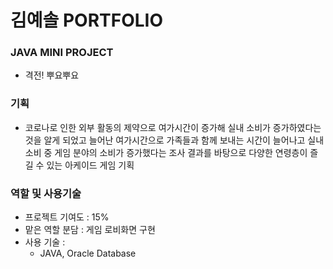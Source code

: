 # 김예솔 PORTFOLIO

### JAVA MINI PROJECT

   * 격전! 뿌요뿌요
  

### 기획

   * 코로나로 인한 외부 활동의 제약으로 여가시간이 증가해 실내 소비가 증가하였다는 것을 알게 되었고  늘어난 여가시간으로 가족들과 함께 보내는 시간이 늘어나고 실내 소비 중 게임 분야의 소비가 증가했다는 조사 결과를 바탕으로 다양한 연령층이 즐길 수 있는 아케이드 게임 기획
  
  
### 역할 및 사용기술

   * 프로젝트 기여도 : 15%
   * 맡은 역할 분담 : 게임 로비화면 구현
   * 사용 기술 :
       * JAVA, Oracle Database


